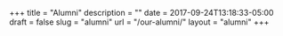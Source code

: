 +++
title = "Alumni"
description = ""
date = 2017-09-24T13:18:33-05:00
draft = false
slug = "alumni"
url = "/our-alumni/"
layout = "alumni"
+++